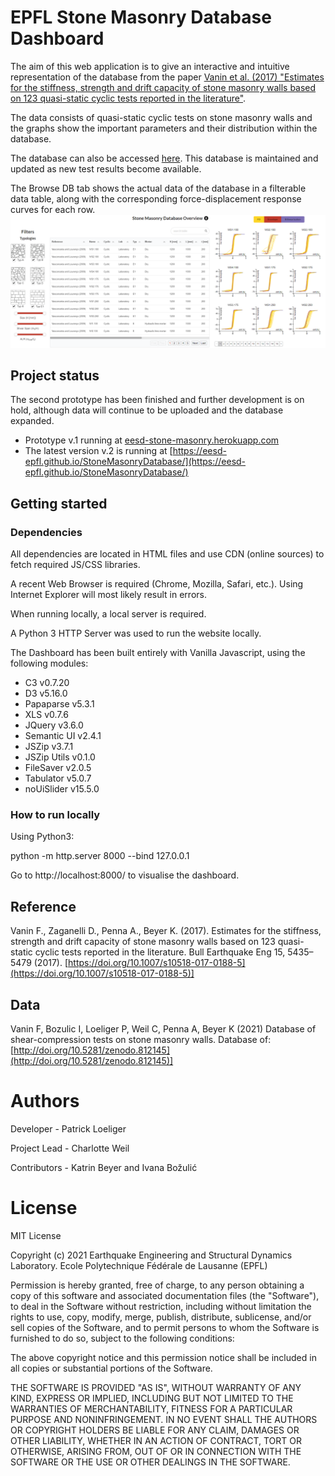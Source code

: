 # EPFL Stone Masonry Database Dashboard
The aim of this web application is to give an interactive and intuitive representation of the database from the paper [Vanin et al. (2017) "Estimates for the stiffness, strength and drift capacity of stone masonry walls based on 123 quasi-static cyclic tests reported in the literature"](https://doi.org/10.1007/s10518-017-0188-5).

The data consists of quasi-static cyclic tests on stone masonry walls and the graphs show the important parameters and their distribution within the database.

The database can also be accessed [here](https://zenodo.org/record/812146#.YXaBUJ5ByUl). This database is maintained and updated as new test results become available. 

The Browse DB tab shows the actual data of the database in a filterable data table, along with the corresponding force-displacement response curves for each row.
![example DB tests](./images/DB_tests_sample.png)
## Project status
The second prototype has been finished and further development is on hold, although data will continue to be uploaded and the database expanded.

* Prototype v.1 running at [eesd-stone-masonry.herokuapp.com](https://eesd-stone-masonry.herokuapp.com/)
* The latest version v.2 is running at [https://eesd-epfl.github.io/StoneMasonryDatabase/](https://eesd-epfl.github.io/StoneMasonryDatabase/)

## Getting started

### Dependencies

All dependencies are located in HTML files and use CDN (online sources) to fetch required JS/CSS libraries.

A recent Web Browser is required (Chrome, Mozilla, Safari, etc.).
Using Internet Explorer will most likely result in errors.

When running locally, a local server is required.

A Python 3 HTTP Server was used to run the website locally.

The Dashboard has been built entirely with Vanilla Javascript, using the following modules:

- C3 v0.7.20
- D3 v5.16.0
- Papaparse v5.3.1
- XLS v0.7.6
- JQuery v3.6.0
- Semantic UI v2.4.1
- JSZip v3.7.1
- JSZip Utils v0.1.0
- FileSaver v2.0.5
- Tabulator v5.0.7
- noUiSlider v15.5.0

### How to run locally

Using Python3:

python -m http.server 8000 --bind 127.0.0.1

Go to http://localhost:8000/ to visualise the dashboard.

## Reference
Vanin F., Zaganelli D., Penna A., Beyer K. (2017). Estimates for the stiffness, strength and drift capacity of stone masonry walls based on 123 quasi-static cyclic tests reported in the literature. Bull Earthquake Eng 15, 5435–5479 (2017). [https://doi.org/10.1007/s10518-017-0188-5](https://doi.org/10.1007/s10518-017-0188-5)]

## Data
Vanin F, Bozulic I, Loeliger P, Weil C, Penna A, Beyer K (2021) Database of shear-compression tests on stone masonry walls.
Database of: [http://doi.org/10.5281/zenodo.812145](http://doi.org/10.5281/zenodo.812145)]

# Authors 
Developer - Patrick Loeliger

Project Lead - Charlotte Weil

Contributors - Katrin Beyer and Ivana Bo&zcaron;uli&cacute;

# License 
MIT License

Copyright (c) 2021 Earthquake Engineering and Structural Dynamics Laboratory. Ecole Polytechnique Fédérale de Lausanne (EPFL)

Permission is hereby granted, free of charge, to any person obtaining a copy
of this software and associated documentation files (the "Software"), to deal
in the Software without restriction, including without limitation the rights
to use, copy, modify, merge, publish, distribute, sublicense, and/or sell
copies of the Software, and to permit persons to whom the Software is
furnished to do so, subject to the following conditions:

The above copyright notice and this permission notice shall be included in all
copies or substantial portions of the Software.

THE SOFTWARE IS PROVIDED "AS IS", WITHOUT WARRANTY OF ANY KIND, EXPRESS OR
IMPLIED, INCLUDING BUT NOT LIMITED TO THE WARRANTIES OF MERCHANTABILITY,
FITNESS FOR A PARTICULAR PURPOSE AND NONINFRINGEMENT. IN NO EVENT SHALL THE
AUTHORS OR COPYRIGHT HOLDERS BE LIABLE FOR ANY CLAIM, DAMAGES OR OTHER
LIABILITY, WHETHER IN AN ACTION OF CONTRACT, TORT OR OTHERWISE, ARISING FROM,
OUT OF OR IN CONNECTION WITH THE SOFTWARE OR THE USE OR OTHER DEALINGS IN THE
SOFTWARE.

